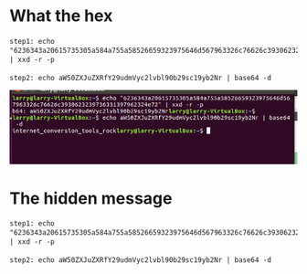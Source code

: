 # What the hex
```
step1: echo "6236343a20615735305a584a755a58526659323975646d567963326c76626c3930623239736331397962324e72" | xxd -r -p

step2: echo aW50ZXJuZXRfY29udmVyc2lvbl90b29sc19yb2Nr | base64 -d
```
![](/picture/what.PNG)

# The hidden message

```
step1: echo "6236343a20615735305a584a755a58526659323975646d567963326c76626c3930623239736331397962324e72" | xxd -r -p

step2: echo aW50ZXJuZXRfY29udmVyc2lvbl90b29sc19yb2Nr | base64 -d
```
